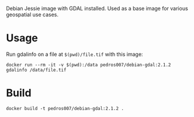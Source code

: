Debian Jessie image with GDAL installed.  Used as a base image for various geospatial use cases.

# Usage

Run gdalinfo on a file at `$(pwd)/file.tif` with this image:

	docker run --rm -it -v $(pwd):/data pedros007/debian-gdal:2.1.2 gdalinfo /data/file.tif

# Build

	docker build -t pedros007/debian-gdal:2.1.2 .
